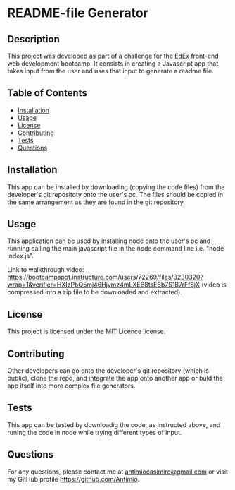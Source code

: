 
# README-file Generator
  
## Description
  
This project was developed as part of a challenge for the EdEx front-end web development bootcamp. It consists in creating a Javascript app that takes input from the user and uses that input to generate a readme file.
  
## Table of Contents
  
- [Installation](#Installation)
- [Usage](#Usage)
- [License](#Uicense)
- [Contributing](#Contributing)
- [Tests](#App_tests)
- [Questions](#Questions)
  
## Installation
  
This app can be installed by downloading (copying the code files) from the developer's git repositoty onto the user's pc. The files should be copied in the same arrangement as they are found in the git repository.
  
## Usage
  
This application can be used by installing node onto the user's pc and running calling the main javascript file in the node command line i.e. "node index.js".

Link to walkthrough video: https://bootcampspot.instructure.com/users/72269/files/3230320?wrap=1&verifier=HXIzPbQ5mj46Hjvmz4mLXEB8tsE6b7S1B7rFf8jX (video is compressed into a zip file to be downloaded and extracted).
  
## License
  
This project is licensed under the MIT Licence license.
  
## Contributing
  
Other developers can go onto the developer's git repository (which is public), clone the repo, and integrate the app onto another app or buld the app itself into more complex file generators.
  
## Tests
  
This app can be tested by downloadig the code, as instructed above, and runing the code in node while trying different types of input.
  
## Questions
  
For any questions, please contact me at antimiocasimiro@gmail.com or visit my GitHub profile https://github.com/Antimio.

   